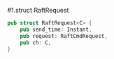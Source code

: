 #1.struct RaftRequest

```rust
pub struct RaftRequest<C> {
    pub send_time: Instant,
    pub request: RaftCmdRequest,
    pub ch: C,
}
```